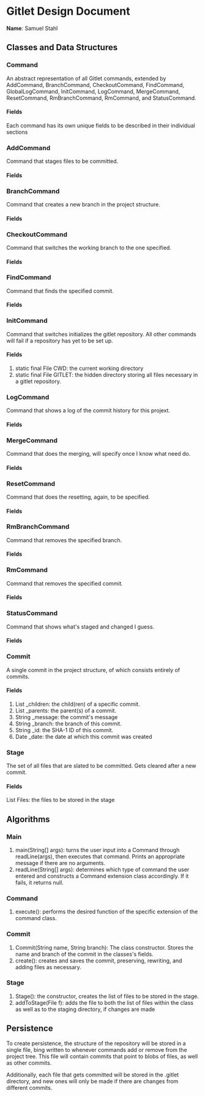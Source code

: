 # Gitlet Design Document

**Name**: Samuel Stahl

## Classes and Data Structures

### Command

An abstract representation of all Gitlet commands, extended by
AddCommand, BranchCommand, CheckoutCommand, FindCommand,
GlobalLogCommand, InitCommand, LogCommand, MergeCommand,
ResetCommand, RmBranchCommand, RmCommand, and StatusCommand.

#### Fields

Each command has its own unique fields to be described in their
individual sections

### AddCommand

Command that stages files to be committed.

#### Fields

### BranchCommand

Command that creates a new branch in the project structure.

#### Fields

### CheckoutCommand

Command that switches the working branch to the one specified.

#### Fields

### FindCommand

Command that finds the specified commit.

#### Fields

### InitCommand

Command that switches initializes the gitlet repository. All other
commands will fail if a repository has yet to be set up.

#### Fields

1. static final File CWD: the current working directory
2. static final File GITLET: the hidden directory storing all files
necessary in a gitlet repository.

### LogCommand

Command that shows a log of the commit history for this projext.

#### Fields

### MergeCommand

Command that does the merging, will specify once I know what need do.

#### Fields

### ResetCommand

Command that does the resetting, again, to be specified.

#### Fields

### RmBranchCommand

Command that removes the specified branch.

#### Fields

### RmCommand

Command that removes the specified commit.

#### Fields

### StatusCommand

Command that shows what's staged and changed I guess.

#### Fields

### Commit

A single commit in the project structure, of which consists entirely
of commits.

#### Fields

1. List<Commit> _children: the child(ren) of a specific commit.
2. List<COmmit> _parents: the parent(s) of a commit.
3. String _message: the commit's message
4. String _branch: the branch of this commit.
5. String _id: the SHA-1 ID of this commit.
6. Date _date: the date at which this commit was created

### Stage

The set of all files that are slated to be committed. Gets cleared
after a new commit.

#### Fields

List<File> Files: the files to be stored in the stage

## Algorithms

### Main

1. main(String[] args): turns the user input into a Command through
readLine(args), then executes that command. Prints an appropriate message
if there are no arguments.
1. readLine(String[] args): determines which type of command the user
entered and constructs a Command extension class accordingly. If it
fails, it returns null.

### Command

1. execute(): performs the desired function of the specific extension
of the command class.

### Commit

1. Commit(String name, String branch): The class constructor. Stores the
name and branch of the commit in the classes's fields.
2. create(): creates and saves the commit, preserving, rewriting,
and adding files as necessary.

### Stage

1. Stage(): the constructor, creates the list of files to be stored
in the stage.
2. addToStage(File f): adds the file to both the list of files within
the class as well as to the staging directory, if changes are made

## Persistence

To create persistence, the structure of the repository will be stored in a single file,
bing written to whenever commands add or remove from the project tree.
This file will contain commits that point to blobs of files, as well as other
commits.

Additionally, each file that gets committed will be stored in the .gitlet
directory, and new ones will only be made if there are changes from different
commits.
